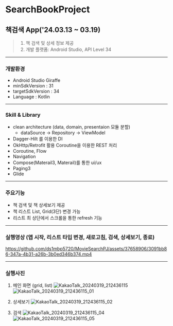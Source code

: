 # SearchBookProject
## 책검색 App('24.03.13 ~ 03.19)
> 1. 책 검색 및 상세 정보 제공
> 2. 개발 플랫폼:  Android Studio, API Level 34
------------
### 개발환경
+ Android Studio Giraffe  
+ minSdkVersion : 31  
+ targetSdkVersion : 34 
+ Language : Kotlin 
------------
### Skill & Library
+ clean architecture (data, domain, presentaion 모듈 분할)  
  + dataSource -> Repository -> ViewModel
+ Dagger-Hilt 를 이용한 DI 
+ OkHttp/Retrofit 활용 Coroutine을 이용한 REST 처리
+ Coroutine, Flow
+ Navigation
+ Compose(Materail3, Materail)를 통한 ui/ux
+ Paging3
+ Glide
------------  
### 주요기능
+ 책 검색 및 책 상세보기 제공
+ 책 리스트 List, Grid(3단) 변경 가능
+ 리스트 최 상단에서 스크롤을 통한 refresh 기능
------------
### 실행영상 (앱 시작, 리스트 타입 변경, 새로고침, 검색, 상세보기, 종료)    
https://github.com/ds1mbp5720/MovieSearchPJ/assets/37658906/3091bb86-347a-4b31-a26b-3b0ed346b374.mp4  

------------
### 실행사진
1. 메인 화면 (grid, list)
![KakaoTalk_20240319_212436115](https://github.com/ds1mbp5720/MovieSearchPJ/assets/37658906/a8ff395d-25e4-4878-b39d-6c17951ab60e)
![KakaoTalk_20240319_212436115_01](https://github.com/ds1mbp5720/MovieSearchPJ/assets/37658906/6a21f035-b1bb-42ee-9b02-f217ccd87a44)

2. 상세보기
![KakaoTalk_20240319_212436115_02](https://github.com/ds1mbp5720/MovieSearchPJ/assets/37658906/50a6991d-52ab-4cee-9cec-74a4238ca787)

3. 검색
![KakaoTalk_20240319_212436115_04](https://github.com/ds1mbp5720/MovieSearchPJ/assets/37658906/b939f7a7-b4d6-42f8-a2e6-eb58f7de415e)
![KakaoTalk_20240319_212436115_05](https://github.com/ds1mbp5720/MovieSearchPJ/assets/37658906/c2bb8cdf-f48d-4cb0-b08c-6e9d3d16adec)




